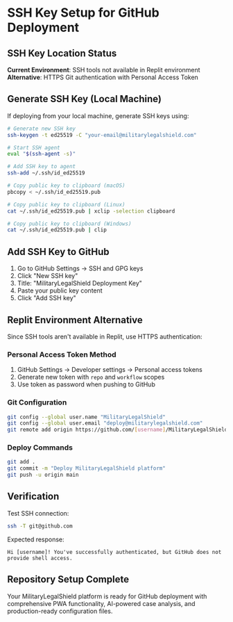 # SSH Key Setup for GitHub Deployment

## SSH Key Location Status
**Current Environment**: SSH tools not available in Replit environment
**Alternative**: HTTPS Git authentication with Personal Access Token

## Generate SSH Key (Local Machine)

If deploying from your local machine, generate SSH keys using:

```bash
# Generate new SSH key
ssh-keygen -t ed25519 -C "your-email@militarylegalshield.com"

# Start SSH agent
eval "$(ssh-agent -s)"

# Add SSH key to agent
ssh-add ~/.ssh/id_ed25519

# Copy public key to clipboard (macOS)
pbcopy < ~/.ssh/id_ed25519.pub

# Copy public key to clipboard (Linux)
cat ~/.ssh/id_ed25519.pub | xclip -selection clipboard

# Copy public key to clipboard (Windows)
cat ~/.ssh/id_ed25519.pub | clip
```

## Add SSH Key to GitHub

1. Go to GitHub Settings → SSH and GPG keys
2. Click "New SSH key"
3. Title: "MilitaryLegalShield Deployment Key"
4. Paste your public key content
5. Click "Add SSH key"

## Replit Environment Alternative

Since SSH tools aren't available in Replit, use HTTPS authentication:

### Personal Access Token Method
1. GitHub Settings → Developer settings → Personal access tokens
2. Generate new token with `repo` and `workflow` scopes
3. Use token as password when pushing to GitHub

### Git Configuration
```bash
git config --global user.name "MilitaryLegalShield"
git config --global user.email "deploy@militarylegalshield.com"
git remote add origin https://github.com/[username]/MilitaryLegalShield.git
```

### Deploy Commands
```bash
git add .
git commit -m "Deploy MilitaryLegalShield platform"
git push -u origin main
```

## Verification

Test SSH connection:
```bash
ssh -T git@github.com
```

Expected response:
```
Hi [username]! You've successfully authenticated, but GitHub does not provide shell access.
```

## Repository Setup Complete

Your MilitaryLegalShield platform is ready for GitHub deployment with comprehensive PWA functionality, AI-powered case analysis, and production-ready configuration files.